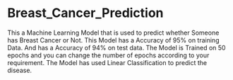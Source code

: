 # Breast_Cancer_Prediction
This a Machine Learning Model that is used to predict whether Someone has Breast Cancer or Not.
This Model has a Accuracy of 95% on training Data.
And has a Accuracy of 94% on test data.
The Model is Trained on 50 epochs and you can change the number of epochs according to your requirement.
The Model has used Linear Classification to predict the disease.


